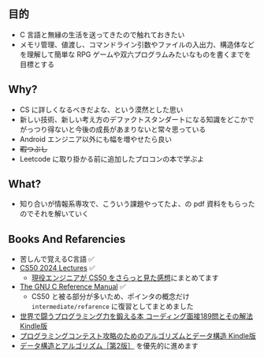 ## 目的
- C 言語と無縁の生活を送ってきたので触れておきたい
- メモリ管理、値渡し、コマンドライン引数やファイルの入出力、構造体などを理解して簡単な RPG ゲームや双六プログラムみたいなものを書くまでを目標とする

## Why?
- CS に詳しくなるべきだよな、という漠然とした思い
- 新しい技術、新しい考え方のデファクトスタンダートになる知識をどこかでがっつり得ないと今後の成長があまりないと常々思っている
- Android エンジニア以外にも幅を増やせたら良い
- ~~暇つぶし~~
- Leetcode に取り掛かる前に追加したプロコンの本で学ぶよ

## What?
- 知り合いが情報系専攻で、こういう課題やってたよ、の pdf 資料をもらったのでそれを解いていく

## Books And Refarencies
- 苦しんで覚えるC言語 ✅
- [CS50 2024 Lectures](https://www.youtube.com/playlist?list=PLhQjrBD2T381WAHyx1pq-sBfykqMBI7V4) ✅
    - [現役エンジニアが CS50 をさらっと見た感想](https://zenn.dev/rokki08/articles/5b63e02053afb9)にまとめてます
- [The GNU C Reference Manual](https://www.gnu.org/software/gnu-c-manual/gnu-c-manual.html) ✅
    - CS50 と被る部分が多いため、ポインタの概念だけ `intermediate/refarence` に復習としてまとめました
- [世界で闘うプログラミング力を鍛える本 コーディング面接189問とその解法 Kindle版](https://amzn.asia/d/8AFtdwg)
- [プログラミングコンテスト攻略のためのアルゴリズムとデータ構造 Kindle版](https://amzn.asia/d/exOvIiF)
- [データ構造とアルゴリズム［第2版］](https://www.saiensu.co.jp/search/?isbn=978-4-86481-085-2&y=2022) を優先的に進めます